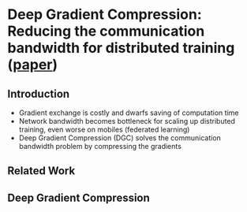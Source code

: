 # Deep Gradient Compression: Reducing the communication bandwidth for distributed training ([paper](https://arxiv.org/abs/1712.01887))

## Introduction

* Gradient exchange is costly and dwarfs saving of computation time
* Network bandwidth becomes bottleneck for scaling up distributed training, even worse on mobiles (federated learning)
* Deep Gradient Compression (DGC) solves the communication bandwidth problem by compressing the gradients

## Related Work

## Deep Gradient Compression